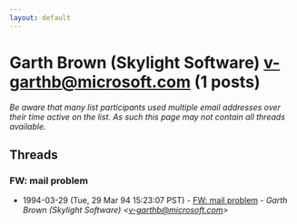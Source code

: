 ```yaml
---
layout: default
---
```


# Garth Brown (Skylight Software) <v-garthb@microsoft.com> (1 posts)

_Be aware that many list participants used multiple email addresses over their time active on the list. As such this page may not contain all threads available._

## Threads

### FW: mail problem
+ 1994-03-29 (Tue, 29 Mar 94 15:23:07 PST) - [FW: mail problem](/archive/1994/03/45be53d171acaf2e370bbebd41b28191a72073a0b28c25b88968e051ff8a0dd3) - _Garth Brown (Skylight Software) \<v-garthb@microsoft.com\>_

